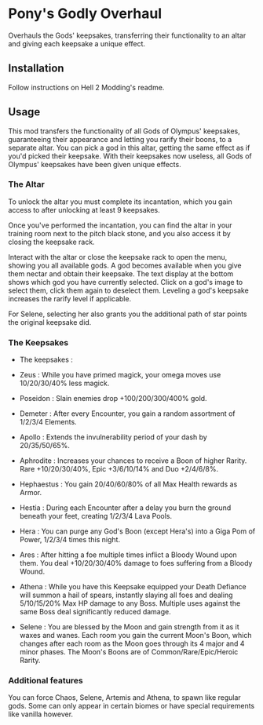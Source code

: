 # Pony's Godly Overhaul

Overhauls the Gods' keepsakes, transferring their functionality to an altar and giving each keepsake a unique effect.

## Installation

Follow instructions on Hell 2 Modding's readme.

## Usage

This mod transfers the functionality of all Gods of Olympus' keepsakes, guaranteeing their appearance and letting you rarify their boons, to a separate altar. You can pick a god in this altar, getting the same effect as if you'd picked their keepsake. With their keepsakes now useless, all Gods of Olympus' keepsakes have been given unique effects.

### The Altar

To unlock the altar you must complete its incantation, which you gain access to after unlocking at least 9 keepsakes.

Once you've performed the incantation, you can find the altar in your training room next to the pitch black stone, and you also access it by closing the keepsake rack.

Interact with the altar or close the keepsake rack to open the menu, showing you all available gods. A god becomes available when you give them nectar and obtain their keepsake. The text display at the bottom shows which god you have currently selected. Click on a god's image to select them, click them again to deselect them. Leveling a god's keepsake increases the rarify level if applicable.

For Selene, selecting her also grants you the additional path of star points the original keepsake did.

### The Keepsakes

- The keepsakes :

- Zeus : While you have primed magick, your omega moves use 10/20/30/40% less magick.
- Poseidon : Slain enemies drop +100/200/300/400% gold.
- Demeter : After every Encounter, you gain a random assortment of 1/2/3/4 Elements.
- Apollo : Extends the invulnerability period of your dash by 20/35/50/65%.
- Aphrodite : Increases your chances to receive a Boon of higher Rarity. Rare +10/20/30/40%, Epic +3/6/10/14% and Duo +2/4/6/8%.
- Hephaestus : You gain 20/40/60/80% of all Max Health rewards as Armor.
- Hestia : During each Encounter after a delay you burn the ground beneath your feet, creating 1/2/3/4 Lava Pools.
- Hera : You can purge any God's Boon (except Hera's) into a Giga Pom of Power, 1/2/3/4 times this night.
- Ares : After hitting a foe multiple times inflict a Bloody Wound upon them. You deal +10/20/30/40% damage to foes suffering from a Bloody Wound.
- Athena : While you have this Keepsake equipped your Death Defiance will summon a hail of spears, instantly slaying all foes and dealing 5/10/15/20% Max HP damage to any Boss. Multiple uses against the same Boss deal significantly reduced damage.
- Selene : You are blessed by the Moon and gain strength from it as it waxes and wanes. Each room you gain the current Moon's Boon, which changes after each room as the Moon goes through its 4 major and 4 minor phases. The Moon's Boons are of Common/Rare/Epic/Heroic Rarity.

### Additional features

You can force Chaos, Selene, Artemis and Athena, to spawn like regular gods. Some can only appear in certain biomes or have special requirements like vanilla however.